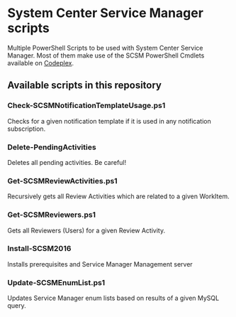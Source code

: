 # System Center Service Manager scripts
Multiple PowerShell Scripts to be used with System Center Service Manager. Most of them make use of the SCSM PowerShell Cmdlets available on [Codeplex](https://smlets.codeplex.com/).

## Available scripts in this repository
### Check-SCSMNotificationTemplateUsage.ps1
Checks for a given notification template if it is used in any notification subscription.

### Delete-PendingActivities
Deletes all pending activities. Be careful!

### Get-SCSMReviewActivities.ps1
Recursively gets all Review Activities which are related to a given WorkItem.

### Get-SCSMReviewers.ps1
Gets all Reviewers (Users) for a given Review Activity. 

### Install-SCSM2016
Installs prerequisites and Service Manager Management server

### Update-SCSMEnumList.ps1
Updates Service Manager enum lists based on results of a given MySQL query.
